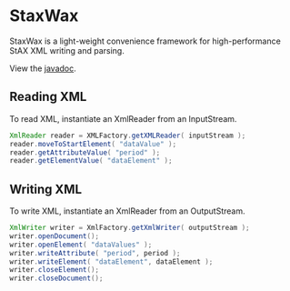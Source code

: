 # StaxWax

StaxWax is a light-weight convenience framework for high-performance StAX XML writing and parsing.

View the [javadoc](https://ci.dhis2.org/job/staxwax-javadoc/javadoc/).

## Reading XML

To read XML, instantiate an XmlReader from an InputStream.

```java
XmlReader reader = XMLFactory.getXMLReader( inputStream );
reader.moveToStartElement( "dataValue" );
reader.getAttributeValue( "period" );
reader.getElementValue( "dataElement" );
```

## Writing XML

To write XML, instantiate an XmlReader from an OutputStream.

```java
XmlWriter writer = XmlFactory.getXmlWriter( outputStream );
writer.openDocument();
writer.openElement( "dataValues" );
writer.writeAttribute( "period", period );
writer.writeElement( "dataElement", dataElement );
writer.closeElement();
writer.closeDocument();
```
